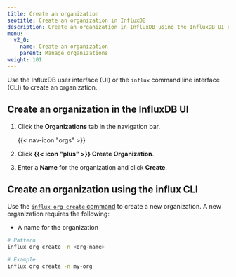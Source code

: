 ```yaml
---
title: Create an organization
seotitle: Create an organization in InfluxDB
description: Create an organization in InfluxDB using the InfluxDB UI or the influx CLI.
menu:
  v2_0:
    name: Create an organization
    parent: Manage organizations
weight: 101
---
```


Use the InfluxDB user interface (UI) or the `influx` command line interface (CLI)
to create an organization.

## Create an organization in the InfluxDB UI

1. Click the **Organizations** tab in the navigation bar.

    {{< nav-icon "orgs" >}}

2. Click **{{< icon "plus" >}} Create Organization**.
3. Enter a **Name** for the organization and click **Create**.

## Create an organization using the influx CLI

Use the [`influx org create` command](/v2.0/reference/cli/influx/org/create)
to create a new organization. A new organization requires the following:

- A name for the organization

```sh
# Pattern
influx org create -n <org-name>

# Example
influx org create -n my-org
```

